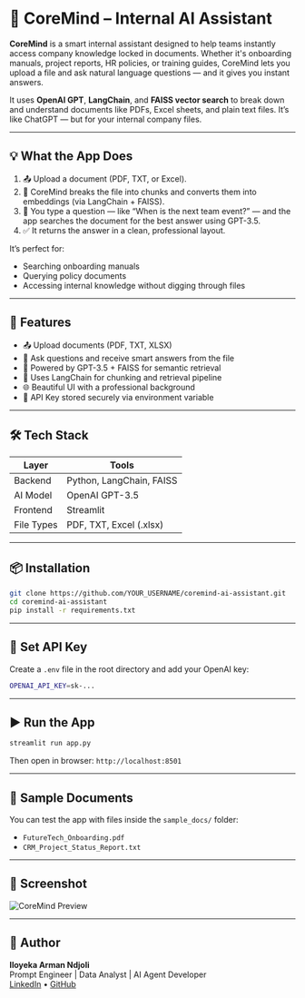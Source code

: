 # 🧠 CoreMind – Internal AI Assistant

**CoreMind** is a smart internal assistant designed to help teams instantly access company knowledge locked in documents. Whether it's onboarding manuals, project reports, HR policies, or training guides, CoreMind lets you upload a file and ask natural language questions — and it gives you instant answers.

It uses **OpenAI GPT**, **LangChain**, and **FAISS vector search** to break down and understand documents like PDFs, Excel sheets, and plain text files. It’s like ChatGPT — but for your internal company files.

---

## 💡 What the App Does

1. 📤 Upload a document (PDF, TXT, or Excel).
2. 🧠 CoreMind breaks the file into chunks and converts them into embeddings (via LangChain + FAISS).
3. 🤖 You type a question — like “When is the next team event?” — and the app searches the document for the best answer using GPT-3.5.
4. ✅ It returns the answer in a clean, professional layout.

It’s perfect for:
- Searching onboarding manuals
- Querying policy documents
- Accessing internal knowledge without digging through files

---

## 🚀 Features

- 📤 Upload documents (PDF, TXT, XLSX)
- 🔎 Ask questions and receive smart answers from the file
- 🤖 Powered by GPT-3.5 + FAISS for semantic retrieval
- 🧱 Uses LangChain for chunking and retrieval pipeline
- 🌐 Beautiful UI with a professional background
- 🔐 API Key stored securely via environment variable

---

## 🛠 Tech Stack

| Layer      | Tools                     |
|------------|----------------------------|
| Backend    | Python, LangChain, FAISS   |
| AI Model   | OpenAI GPT-3.5             |
| Frontend   | Streamlit                  |
| File Types | PDF, TXT, Excel (.xlsx)    |

---

## 📦 Installation

```bash
git clone https://github.com/YOUR_USERNAME/coremind-ai-assistant.git
cd coremind-ai-assistant
pip install -r requirements.txt
```

---

## 🔐 Set API Key

Create a `.env` file in the root directory and add your OpenAI key:

```bash
OPENAI_API_KEY=sk-...
```

---

## ▶️ Run the App

```bash
streamlit run app.py
```

Then open in browser: `http://localhost:8501`

---

## 🧪 Sample Documents

You can test the app with files inside the `sample_docs/` folder:
- `FutureTech_Onboarding.pdf`
- `CRM_Project_Status_Report.txt`

---

## 📸 Screenshot

![CoreMind Preview](coremind_preview.png)

---

## 👤 Author

**Iloyeka Arman Ndjoli**  
Prompt Engineer | Data Analyst | AI Agent Developer  
[LinkedIn](https://www.linkedin.com/in/arman-ndjoli97) • [GitHub](https://github.com/Ndjoli)

